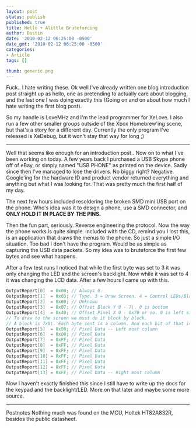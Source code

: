 ```yaml
---
layout: post
status: publish
published: true
title: Hello + Alittle Bruteforcing
author: Dustin
date: '2010-02-12 06:25:00 -0500'
date_gmt: '2010-02-12 06:25:00 -0500'
categories:
- Article
tags: []

thumb: generic.png
---
```

Fuck.. I hate writing these. Ok well I've already written one blog introduction
post straight up as hello, one as pretending to actually care about blogging,
and the last one I was doing exactly this (Going on and on about how much I
  hate writing the first blog post).

So my handle is LoveMHz and I'm the lead programmer for XeLove. I also run a few
other smaller groups outside of the Xbox Homebrew'ing scene, but that's a story
for a different day. Currently the only program I've released is XeDebug, but it
won't stay that way for long ;)

* * *

Well that seems like enough for an introduction post.. Now on to what I've been
working on today. A few years back I purchased a USB Skype phone off of eBay, or
simply named "USB PHONE" as printed on the device. Sadly since then I've managed
to lose the drivers. No biggy right? Negative. Google'ing for the hardware ID
and product vendor returned everything and anything but what I was looking for.
That was pretty much the first half of my day.

The next few hours included resoldering the broken SMD mini USB port on the
phone. Who's idea was it to design a phone, use a SMD connector, and **ONLY HOLD
IT IN PLACE BY THE PINS.**

Then the fun part, seriously. Reverse engineering the protocol. Now the way the
phone works is quite simple. Included with the CD, remind you I lost this, is an
application that draws the menus to the phone. So just a simple I/O situation.
Too bad I don't have the program. Would be as simple as capturing the USB data
packets. So my idea was to bruteforce the first few bytes and see what happens.

After a few test runs I noticed that while the first byte was set to 3 it was
only changing the LED and the screen's backlight. Now while it was set to 4 it
was changing the LCD data. After a few hours I came up with this.

```cpp
OutputReport[0]  = 0x00; // Always 0.  
OutputReport[1]  = 0x03; // Type. 3 = Draw Screen. 4 = Control LEDs/Blacklight  
OutputReport[2]  = 0x00; // Unknown  
OutputReport[3]  = 0x07; // Offset Block Y 0 - 7\. 0 is bottom  
OutputReport[4]  = 0x40; // Offset Pixel X 0 - 0x70 or so. 0 is left side  
// To draw to the screen we must do it block by block.  
// A block is 7x8\. Each byte sent is a column. And each bit of that is a pixel.  
OutputReport[5]  = 0x00; // Pixel Data -- Left most column  
OutputReport[6]  = 0x00; // Pixel Data  
OutputReport[7]  = 0xFF; // Pixel Data  
OutputReport[8]  = 0xFF; // Pixel Data  
OutputReport[9]  = 0xFF; // Pixel Data  
OutputReport[10] = 0xFF; // Pixel Data  
OutputReport[11] = 0xFF; // Pixel Data  
OutputReport[12] = 0xFF; // Pixel Data  
OutputReport[13] = 0xFF; // Pixel Data -- Right most column
```

Now I haven't exactly finished this since I still have to write up the docs for
the keypad and the backlight/LED. More on that later and maybe some more source.

* * *

Postnotes
Nothing much was found on the MCU, Holtek HT82A832R, besides the public
datasheet.
